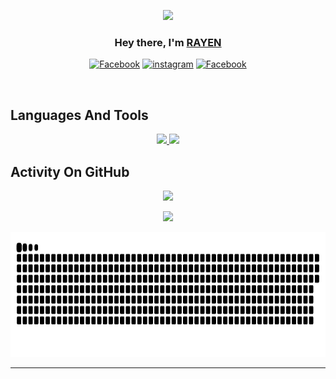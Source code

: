<p align="center">
<img src="https://readme-typing-svg.demolab.com/?lines=Software%20Engineering%20Student;2+%2B%20years%20of%20coding%20experience;Content%20Creator%20&font=Fira%20Code&center=true&width=700&height=45&color=fff53a&vCenter=true&pause=1000&size=25" /></a>
</p>

<h3 align="center">Hey there, I'm <a href="https://github.com/Rayen-JN">RAYEN</a></h3>
<p align="center">
<a href="https://www.facebook.com/profile.php?id=100082337747453"><img alt="Facebook" src="https://img.shields.io/badge/Facebook-%231877F2.svg?logo=Facebook&logoColor=white"/></a>
<a href="https://instagram.com/_rayen_jouini"><img alt="instagram" src="https://img.shields.io/badge/Instagram-%23E4405F.svg?logo=Instagram&logoColor=white"/></a>
<a href="https://linkedin.com/in/rayencodecraft"><img alt="Facebook" src="https://img.shields.io/badge/LinkedIn-%230077B5.svg?logo=linkedin&logoColor=white"/></a>
</p>

</br>

## Languages And Tools

<p align="center"> <a href="https://github.com/Rayen-JN">
<img src="https://skillicons.dev/icons?i=css,html,js,bash,c,py,mysql,md,vscode">
<img src="https://skillicons.dev/icons?i=github,mongodb,flask,git,linux,discord,emacs,notion,vim">
</a> </p>

## Activity On GitHub

<p align="center">
<img height="200px" src="https://github-readme-streak-stats.herokuapp.com/?user=Rayen-JN&theme=radical&hide_border=true">
</p>
<p align="center">
<img height="220px" src="https://github-readme-stats.vercel.app/api?username=Rayen-JN&theme=radical&hide_border=true&include_all_commits=true&count_private=true">
</p>

<div align="center">
        <picture>
            <source media="(prefers-color-scheme: dark)" srcset="https://raw.githubusercontent.com/Rayen-Jn/Rayen-Jn/output/github-contribution-grid-snake-dark.svg">
            <source media="(prefers-color-scheme: light)" srcset="https://raw.githubusercontent.com/Rayen-JN/Rayen-JN/output/github-contribution-grid-snake.svg">
            <img alt="github contribution grid snake animation" src="https://raw.githubusercontent.com/Rayen-JN/Rayen-JN/output/github-contribution-grid-snake.svg" width="800" height="200">
        </picture>
</div>

---
